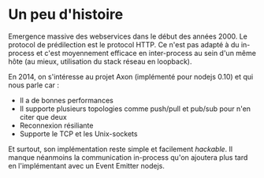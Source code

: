 # Un peu d'histoire

Emergence massive des webservices dans le début des années 2000. Le protocol de
prédilection est le protocol HTTP. Ce n'est pas adapté à du in-process et c'est
moyennement efficace en inter-process au sein d'un même hôte (au mieux,
utilisation du stack réseau en loopback).

En 2014, on s'intéresse au projet Axon (implémenté pour nodejs 0.10) et qui nous
parle car :

- Il a de bonnes performances
- Il supporte plusieurs topologies comme push/pull et pub/sub pour n'en citer
  que deux
- Reconnexion résiliante
- Supporte le TCP et les Unix-sockets

Et surtout, son implémentation reste simple et facilement _hackable_. Il manque
néanmoins la communication in-process qu'on ajoutera plus tard en l'implémentant
avec un Event Emitter nodejs.

